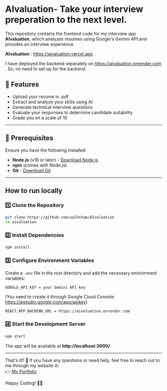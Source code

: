 # AIvaluation- Take your interview preperation to the next level.

This repository contains the frontend code for my interview app **AIvaluation**, which analyzes resumes using Google's Gemini API and provides an interview experience.

**AIvaluation** : https://aivaluation.vercel.app . 

I have deployed the backend separately on https://aivaluation.onrender.com . So, no need to set up for the backend.

## 🚀 Features
- Upload your resume in .pdf
- Extract and analyze your skills using AI
- Generate technical interview questions
- Evaluate your responses to determine candidate suitability
- Grade you on a scale of 10

---

## 📌 Prerequisites
Ensure you have the following installed:
- **Node.js** (v18 or later) - [Download Node.js](https://nodejs.org/)
- **npm** (comes with Node.js)
- **Git** - [Download Git](https://git-scm.com/)

---

## How to run locally

### 1️⃣ Clone the Repository
```sh
git clone https://github.com/ualUsham/AIvaluation
cd aivaluation
```

### 2️⃣ Install Dependencies
```sh
npm install
```

### 3️⃣ Configure Environment Variables
Create a `.env` file in the root directory and add the necessary environment variables:
```
GOOGLE_API_KEY = your Gemini API key 
```
(You need to create it through Google Cloud Console: https://aistudio.google.com/app/apikey)

```
REACT_APP_BACKEND_URL = https://aivaluation.onrender.com
```

### 4️⃣ Start the Development Server
```sh
npm start
```

The app will be available at **http://localhost:3000/**.

---


That's it!! 🎉 If you have any questions or need help, feel free to reach out to me through my website 🌐:  
👉 [My Portfolio](https://profile-usham-adhitya-luwang.onrender.com/)  

Happy Coding! 🚀😃  

